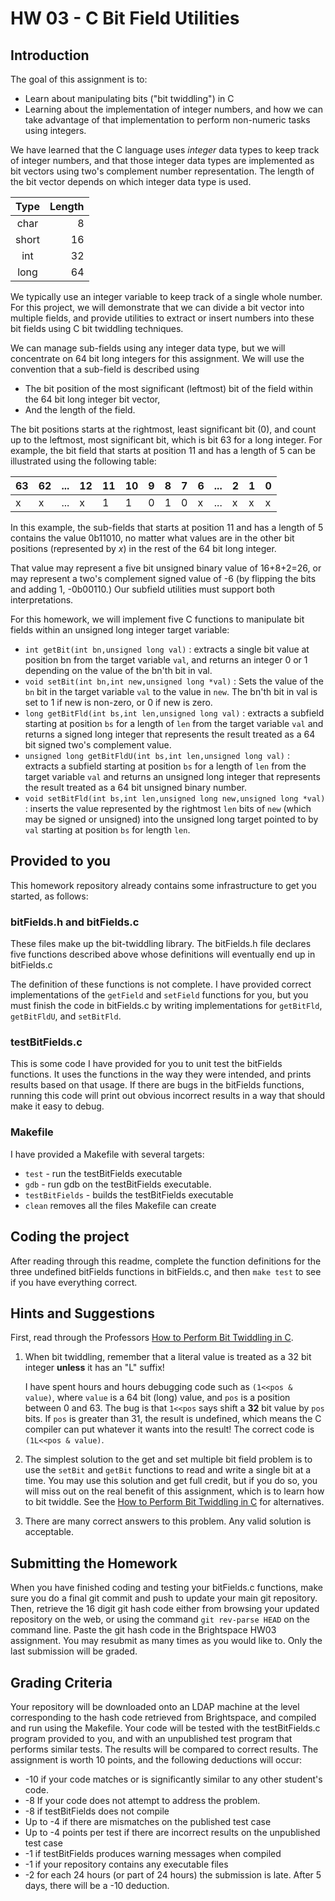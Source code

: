 # HW 03 - C Bit Field Utilities

## Introduction

The goal of this assignment is to:

- Learn about manipulating bits ("bit twiddling") in C
- Learning about the implementation of integer numbers, and how we can take advantage of that implementation to perform non-numeric tasks using integers.

We have learned that the C language uses *integer* data types to keep track of integer numbers, and that those integer data types are implemented as bit vectors using two's complement number representation. The length of the bit vector depends on which integer data type is used.

|Type|Length|
|:---:|  ----:|
|char| 8|
|short| 16 |
|int | 32 |
|long| 64 |

We typically use an integer variable to keep track of a single whole number. For this project, we will demonstrate that we can divide a bit vector into multiple fields, and provide utilities to extract or insert numbers into these bit fields using C bit twiddling techniques.

We can manage sub-fields using any integer data type, but we will concentrate on 64 bit long integers for this assignment. We will use the convention that a sub-field is described using

- The bit position of the most significant (leftmost) bit of the field within the 64 bit long integer bit vector,
- And the length of the field.

The bit positions starts at the rightmost, least significant bit (0), and count up to the leftmost, most significant bit, which is bit 63 for a long integer. For example, the bit field that starts at position 11 and has a length of 5 can be illustrated using the following table:

| 63 |62 | ... | 12 | 11 | 10 | 9 | 8 | 7 | 6 | ... | 2 | 1 | 0 |
|---|---|----|-|---|----|---|---|----|----|---|---|---|---|
| x | x | ...| x | 1 | 1| 0 | 1 | 0 | x | ... | x | x | x | x |

In this example, the sub-fields that starts at position 11 and has a length of 5 contains the value 0b11010, no matter what values are in the other bit positions (represented by *x*) in the rest of the 64 bit long integer.

That value may represent a five bit unsigned binary value of 16+8+2=26, or may represent a two's complement signed value of -6 (by flipping the bits and adding 1, -0b00110.) Our subfield utilities must support both interpretations.

For this homework, we will implement five C functions to manipulate bit fields within an unsigned long integer target variable:

- `int getBit(int bn,unsigned long val)` : extracts a single bit value at position bn from the target variable `val`, and returns an integer 0 or 1 depending on the value of the bn'th bit in val.
- `void setBit(int bn,int new,unsigned long *val)` : Sets the value of the `bn` bit in the target variable `val` to the value in `new`. The bn'th bit in val is set to 1 if new is non-zero, or 0 if new is zero.
- `long getBitFld(int bs,int len,unsigned long val)` : extracts a subfield starting at position `bs` for a length of `len` from the target variable `val` and returns a signed long integer that represents the result treated as a 64 bit signed two's complement value.
- `unsigned long getBitFldU(int bs,int len,unsigned long val)` : extracts a subfield starting at position `bs` for a length of `len` from the target variable `val` and returns an unsigned long integer that represents the result treated as a 64 bit unsigned binary number.
- `void setBitFld(int bs,int len,unsigned long new,unsigned long *val)` : inserts the value represented by the rightmost `len` bits of `new` (which may be signed or unsigned) into the unsigned long target pointed to by `val` starting at position `bs` for length `len`.

## Provided to you

This homework repository already contains some infrastructure to get you started, as follows:

### bitFields.h and bitFields.c

These files make up the bit-twiddling library. The bitFields.h file declares five functions described above whose definitions will eventually end up in bitFields.c

The definition of these functions is not complete. I have provided correct implementations of the `getField` and `setField` functions for you, but you must finish the code in bitFields.c by writing implementations for `getBitFld`, `getBitFldU`, and `setBitFld`.

### testBitFields.c

This is some code I have provided for you to unit test the bitFields functions. It uses the functions in the way they were intended, and prints results based on that usage. If there are bugs in the bitFields functions, running this code will print out obvious incorrect results in a way that should make it easy to debug.

### Makefile

I have provided a Makefile with several targets:

- `test` - run the testBitFields executable
- `gdb` - run gdb on the testBitFields executable.
- `testBitFields` - builds the testBitFields executable
- `clean` removes all the files Makefile can create

## Coding the project

After reading through this readme, complete the function definitions for the three undefined bitFields functions in bitFields.c, and then `make test` to see if you have everything correct.

## Hints and Suggestions

First, read through the Professors [How to Perform Bit Twiddling in C](https://www.cs.binghamton.edu/~tbartens/HowTo/Bit_Twiddle.html).

1. When bit twiddling, remember that a literal value is treated as a 32 bit integer **unless** it has an "L" suffix!

   I have spent hours and hours debugging code such as `(1<<pos & value)`, where `value` is a 64 bit (long) value, and `pos` is a position between 0 and 63. The bug is that `1<<pos` says shift a **32** bit value by `pos` bits. If `pos` is greater than 31, the result is undefined, which means the C compiler can put whatever it wants into the result! The correct code is `(1L<<pos & value)`.

2. The simplest solution to the get and set multiple bit field problem is to use the `setBit` and `getBit` functions to read and write a single bit at a time. You may use this solution and get full credit, but if you do so, you will miss out on the real benefit of this assignment, which is to learn how to bit twiddle. See the [How to Perform Bit Twiddling in C](https://www.cs.binghamton.edu/~tbartens/HowTo/Bit_Twiddle.html) for alternatives.

3. There are many correct answers to this problem. Any valid solution is acceptable.

## Submitting the Homework

When you have finished coding and testing your bitFields.c functions, make sure you do a final git commit and push to update your main git repository. Then, retrieve the 16 digit git hash code either from browsing your updated repository on the web, or using the command `git rev-parse HEAD` on the command line. Paste the git hash code in the Brightspace HW03 assignment. You may resubmit as many times as you would like to. Only the last submission will be graded.

## Grading Criteria

Your repository will be downloaded onto an LDAP machine at the level corresponding to the hash code retrieved from Brightspace, and compiled and run using the Makefile. Your code will be tested with the testBitFields.c program provided to you, and with an unpublished test program that performs similar tests. The results will be compared to correct results. The assignment is worth 10 points, and the following deductions will occur:

- -10 if your code matches or is significantly similar to any other student's code.
- -8 If your code does not attempt to address the problem.
- -8 if testBitFields does not compile
- Up to -4 if there are mismatches on the published test case
- Up to -4 points per test if there are incorrect results on the unpublished test case
- -1 if testBitFields produces warning  messages when compiled
- -1 if your repository contains any executable files
- -2 for each 24 hours (or part of 24 hours) the submission is late. After 5 days, there will be a -10 deduction.
